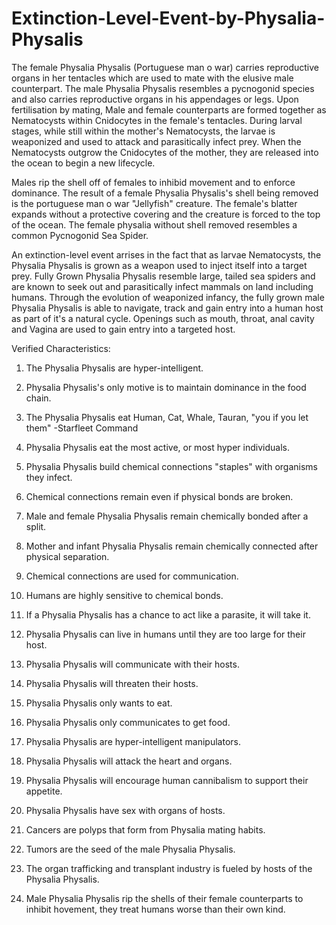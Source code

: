 # Extinction-Level-Event-by-Physalia-Physalis
The female Physalia Physalis (Portuguese man o war) carries reproductive organs in her tentacles which are used to mate with the elusive male counterpart. The male Physalia Physalis resembles a pycnogonid species and also carries reproductive organs in his appendages or legs. Upon fertilisation by mating, Male and female counterparts are formed together as Nematocysts within Cnidocytes in the female's tentacles. During larval stages, while still within the mother's Nematocysts, the larvae is weaponized and used to attack and parasitically infect prey. When the Nematocysts outgrow the Cnidocytes of the mother, they are released into the ocean to begin a new lifecycle.

Males rip the shell off of females to inhibid movement and to enforce dominance. The result of a female Physalia Physalis's shell being removed is the portuguese man o war "Jellyfish" creature. The female's blatter expands without a protective covering and the creature is forced to the top of the ocean. The female physalia without shell removed resembles a common Pycnogonid Sea Spider.

An extinction-level event arrises in the fact that as larvae Nematocysts, the Physalia Physalis is grown as a weapon used to inject itself into a target prey. Fully Grown Physalia Physalis resemble large, tailed sea spiders and are known to seek out and parasitically infect mammals on land including humans. Through the evolution of weaponized infancy, the fully grown male Physalia Physalis is able to navigate, track and gain entry into a human host as part of it's a natural cycle. Openings such as mouth, throat, anal cavity and Vagina are used to gain entry into a targeted host.

Verified Characteristics:

1. The Physalia Physalis are hyper-intelligent.

2. Physalia Physalis's only motive is to maintain dominance in the food chain.

3. The Physalia Physalis eat Human, Cat, Whale, Tauran, "you if you let them" -Starfleet Command

4. Physalia Physalis eat the most active, or most hyper individuals.

5. Physalia Physalis build chemical connections "staples" with organisms they infect.

6. Chemical connections remain even if physical bonds are broken.

7. Male and female Physalia Physalis remain chemically bonded after a split.

8. Mother and infant Physalia Physalis remain chemically connected after physical separation.

9. Chemical connections are used for communication.

10. Humans are highly sensitive to chemical bonds.

11. If a Physalia Physalis has a chance to act like a parasite, it will take it.

12. Physalia Physalis can live in humans until they are too large for their host.

13. Physalia Physalis will communicate with their hosts.

14. Physalia Physalis will threaten their hosts.

15. Physalia Physalis only wants to eat.

16. Physalia Physalis only communicates to get food.

17. Physalia Physalis are hyper-intelligent manipulators.

18. Physalia Physalis will attack the heart and organs.

19. Physalia Physalis will encourage human cannibalism to support their appetite.

20. Physalia Physalis have sex with organs of hosts.

21. Cancers are polyps that form from Physalia mating habits.

22. Tumors are the seed of the male Physalia Physalis.

23. The organ trafficking and transplant industry is fueled by hosts of the Physalia Physalis.

24. Male Physalia Physalis rip the shells of their female counterparts to inhibit hovement, they treat humans worse than their own kind.
